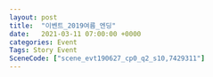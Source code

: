 ```yaml
---
layout: post
title:  "이벤트_2019여름_엔딩"
date:   2021-03-11 07:00:00 +0000
categories: Event
Tags: Story Event
SceneCode: ["scene_evt190627_cp0_q2_s10,7429311"]
---
```

